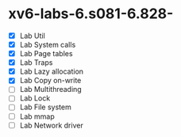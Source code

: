 # xv6-labs-6.s081-6.828-
- [x] Lab Util
- [x] Lab System calls
- [x] Lab Page tables
- [x] Lab Traps
- [x] Lab Lazy allocation
- [x] Lab Copy on-write
- [ ] Lab Multithreading
- [ ] Lab Lock
- [ ] Lab File system
- [ ] Lab mmap
- [ ] Lab Network driver
